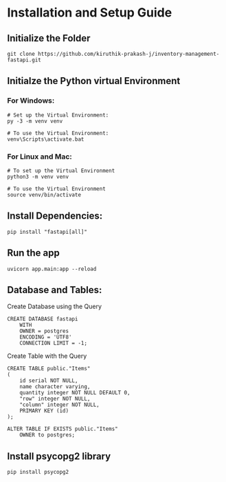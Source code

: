 # Installation and Setup Guide


## Initialize the Folder
```
git clone https://github.com/kiruthik-prakash-j/inventory-management-fastapi.git
```

## Initialze the Python virtual Environment

### For Windows:
```
# Set up the Virtual Environment:
py -3 -m venv venv

# To use the Virtual Environment:
venv\Scripts\activate.bat
```

### For Linux and Mac:
```
# To set up the Virtual Environment
python3 -m venv venv

# To use the Virtual Environment
source venv/bin/activate
```

## Install Dependencies:
```
pip install "fastapi[all]"
```

## Run the app
```
uvicorn app.main:app --reload
```

## Database and Tables:

Create Database using the Query
```
CREATE DATABASE fastapi
    WITH 
    OWNER = postgres
    ENCODING = 'UTF8'
    CONNECTION LIMIT = -1;
```

Create Table with the Query
```
CREATE TABLE public."Items"
(
    id serial NOT NULL,
    name character varying,
    quantity integer NOT NULL DEFAULT 0,
    "row" integer NOT NULL,
    "column" integer NOT NULL,
    PRIMARY KEY (id)
);

ALTER TABLE IF EXISTS public."Items"
    OWNER to postgres;
```

## Install psycopg2 library
```
pip install psycopg2
```

